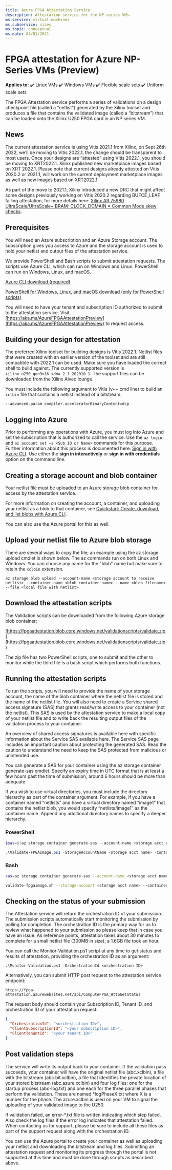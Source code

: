 ```yaml
---
title: Azure FPGA Attestation Service
description: Attestation service for the NP-series VMs.
ms.service: virtual-machines
ms.subservice: sizes
ms.topic: conceptual
ms.date: 04/01/2021
---
```

# FPGA attestation for Azure NP-Series VMs (Preview)

**Applies to:** :heavy_check_mark: Linux VMs :heavy_check_mark: Windows VMs :heavy_check_mark: Flexible scale sets :heavy_check_mark: Uniform scale sets

The FPGA Attestation service performs a series of validations on a design checkpoint file (called a “netlist”) generated by the Xilinx toolset and produces a file that contains the validated image (called a “bitstream”) that can be loaded onto the Xilinx U250 FPGA card in an NP series VM.  

## News
The current attestation service is using Vitis 2021.1 from Xilinx, on Sept 26th 2022, we’ll be moving to Vitis 2022.1, the change should be transparent to most users. Once your designs are “attested” using Vitis 2022.1, you should be moving to XRT2022.1. Xilinx published new marketplace images based on XRT 2022.1.
Please note that current designs already attested on Vitis 2020.2 or 2021.1, will work on the current deployment marketplace images as well as new images based on XRT2022.1

As part of the move to 2021.1, Xilinx introduced a new DRC that might affect some designs previously working on Vitis 2020.2 regarding BUFCE_LEAF failing attestation, for more details here: [Xilinx AR 75980 UltraScale/UltraScale+ BRAM: CLOCK_DOMAIN = Common Mode skew checks](https://support.xilinx.com/s/article/75980?language=en_US).

## Prerequisites  

You will need an Azure subscription and an Azure Storage account. The subscription gives you access to Azure and the storage account is used to hold your netlist and output files of the attestation service.  

We provide PowerShell and Bash scripts to submit attestation requests.   The scripts use  Azure CLI, which can run on Windows and Linux. PowerShell can run on Windows, Linux, and macOS.  

[Azure CLI download (required)](/cli/azure/install-azure-cli)

[PowerShell for Windows, Linux, and macOS download (only for PowerShell scripts)](/powershell/scripting/install/installing-powershell)

You will need to have your tenant and subscription ID authorized to submit to the attestation service. Visit [https://aka.ms/AzureFPGAAttestationPreview](https://aka.ms/AzureFPGAAttestationPreview) to request access. 

## Building your design for attestation  

The preferred Xilinx toolset for building designs is Vitis 2022.1. Netlist files that were created with an earlier version of the toolset and are still compatible with 2022.1 can be used. Make sure you have loaded the correct shell to build against. The currently supported version is `xilinx_u250_gen3x16_xdma_2_1_202010_1`. The support files can be downloaded from the Xilinx Alveo lounge.

You must include the following argument to Vitis (v++ cmd line) to build an `xclbin` file that contains a netlist instead of a bitstream.

`--advanced.param compiler.acceleratorBinaryContent=dcp`

## Logging into Azure  

Prior to performing any operations with Azure, you must log into Azure and set the subscription that is authorized to call the service. Use the `az login` and `az account set –s <Sub ID or Name>` commands for this purpose. Further information about this process is documented here:  [Sign in with Azure CLI](/cli/azure/authenticate-azure-cli). Use either the **sign in interactively** or **sign in with credentials** option on the command line.  

## Creating a storage account and blob container  

Your netlist file must be uploaded to an Azure storage blob container for access by the attestation service.  

For more information on creating the account, a container, and uploading your netlist as a blob to that container, see [Quickstart: Create, download, and list blobs with Azure CLI](../storage/blobs/storage-quickstart-blobs-cli.md).  

You can also use the Azure portal for this as well.  

## Upload your netlist file to Azure blob storage  

There are several ways to copy the file; an example using the az storage upload cmdlet is shown below. The az commands run on both Linux and Windows. You can choose any name for the "blob" name but make sure to retain the `xclbin` extension.

`az storage blob upload --account-name <storage account to receive netlist> --container-name <blob container name> --name <blob filename> --file <local file with netlist>`

## Download the attestation scripts  

The Validation scripts can be downloaded from the following Azure storage blob container:  

[https://fpgaattestation.blob.core.windows.net/validationscripts/validate.zip](https://fpgaattestation.blob.core.windows.net/validationscripts/validate.zip)

The zip file has two PowerShell scripts, one to submit and the other to monitor while the third file is a bash script which performs both functions.  

## Running the attestation scripts  

To run the scripts, you will need to provide the name of your storage account, the name of the blob container where the netlist file is stored and the name of the netlist file. You will also need to create a Service shared access signature (SAS) that grants read/write access to your container (not the netlist). This SAS is used by the attestation service to make a local copy of your netlist file and to write back the resulting output files of the validation process to your container.  

An overview of shared access signatures is available here with specific information about the Service SAS available here. The Service SAS page includes an important caution about protecting the generated SAS.  Read the caution to understand the need to keep the SAS protected from malicious or unintended use.  

You can generate a SAS for your container using the az storage container generate-sas cmdlet. Specify an expiry time in UTC format that is at least a few hours past the time of submission; around 6 hours should be more than adequate.  

If you wish to use virtual directories, you must include the directory hierarchy as part of the container argument. For example, if you have a container named “netlists” and have a virtual directory named “image1” that contains the netlist blob, you would specify “netlists/image1” as the container name. Append any additional directory names to specify a deeper hierarchy. 

### PowerShell   

```powershell
$sas=$(az storage container generate-sas --account-name <storage acct name> --name <blob container name> --https-only --permissions rwc --expiry <e.g., 2021-01-07T17:00Z> --output tsv)

.\Validate-FPGAImage.ps1 -StorageAccountName <storage acct name> -Container <blob container name> -BlobContainerSAS $sas -NetlistName <netlist blob filename>
```

### Bash  

```bash
sas=az storage container generate-sas --account-name <storage acct name> --name <blob container name> --https-only --permissions rwc --expiry <2021-01-07T17:00Z> --output tsv  

validate-fpgaimage.sh --storage-account <storage acct name> --container <blob container name> --netlist-name <netlist blob filename> --blob-container-sas $sas
``` 

## Checking on the status of your submission  

The Attestation service will return the orchestration ID of your submission. The submission scripts automatically start monitoring the submission by polling for completion. The orchestration ID is the primary way for us to review what happened to your submission so please keep that in case you have an issue. As reference points, attestation takes about 30 minutes to complete for a small netlist file (300MB in size); a 1.6GB file took an hour. 

You can call the Monitor-Validation.ps1 script at any time to get status and results of attestation, providing the orchestration ID as an argument:  

`.\Monitor-Validation.ps1 -OrchestrationId <orchestration ID>`

Alternatively, you can submit HTTP post request to the attestation service endpoint:  

`https://fpga-attestation.azurewebsites.net/api/ComputeFPGA_HttpGetStatus`

The request body should contain your Subscription ID, Tenant ID, and orchestration ID of your attestation request:  

```json
{  
  "OrchestrationId": "<orchestration ID>",  
  "ClientSubscriptionId": "<your subscription ID>",  
  "ClientTenantId": "<your tenant ID>"
}
```

## Post validation steps

The service will write its output back to your container. If the validation pass succeeds, your container will have the original netlist file (abc.xclbin), a file with the bitstream (abc.bit.xclbin), a file that identifies the private location of your stored bitstream (abc.azure.xclbin) and four log files: one for the startup process (abc-log.txt) and one each for the three parallel phases that perform the validation. These are named *logPhaseX.txt where X is a number for the phase. The azure.xclbin is used on your VM to signal the uploading of your validated image to the U250. 

If validation failed, an error-*.txt file is written indicating which step failed. Also check the log files if the error log indicates that attestation failed. When contacting us for support, please be sure to include all these files as part of the support request along with the orchestration ID.  

You can use the Azure portal to create your container as well as uploading your netlist and downloading the bitstream and log files. Submitting an attestation request and monitoring its progress through the portal is not supported at this time and must be done through scripts as described above.
